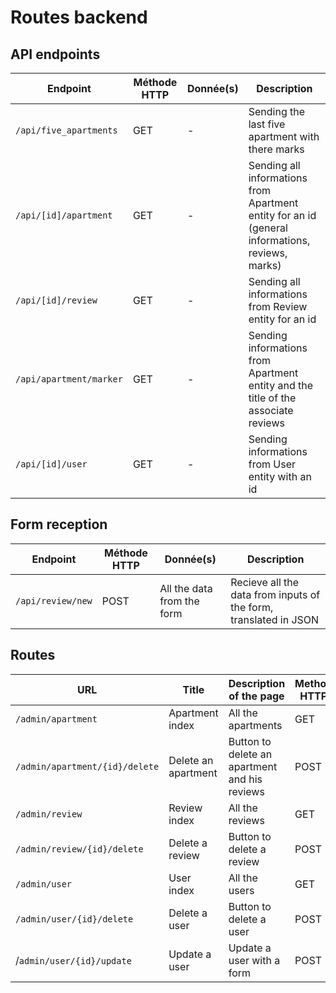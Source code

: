 # Routes backend

## API endpoints

| Endpoint | Méthode HTTP | Donnée(s) | Description |
|--|--|--|--|
| `/api/five_apartments` | GET | - | Sending the last five apartment with there marks |
| `/api/[id]/apartment` | GET | - | Sending all informations from Apartment entity for an id (general informations, reviews, marks) |
| `/api/[id]/review` | GET | - | Sending all informations from Review entity for an id |
| `/api/apartment/marker` | GET | - | Sending informations from Apartment entity and the title of the associate reviews |
| `/api/[id]/user` | GET | - | Sending informations from User entity with an id |

## Form reception
| Endpoint | Méthode HTTP | Donnée(s) | Description |
|--|--|--|--|
| `/api/review/new` | POST | All the data from the form | Recieve all the data from inputs of the form, translated in JSON |

## Routes

| URL | Title | Description of the page | Method HTTP |
|--|--|--|--|
| `/admin/apartment` | Apartment index | All the apartments | GET |
| `/admin/apartment/{id}/delete` | Delete an apartment | Button to delete an apartment and his reviews | POST |
| `/admin/review` | Review index | All the reviews | GET |
| `/admin/review/{id}/delete` | Delete a review | Button to delete a review | POST |
| `/admin/user` | User index | All the users | GET |
| `/admin/user/{id}/delete` | Delete a user | Button to delete a user | POST |
| /`admin/user/{id}/update` | Update a user | Update a user with a form | POST |


